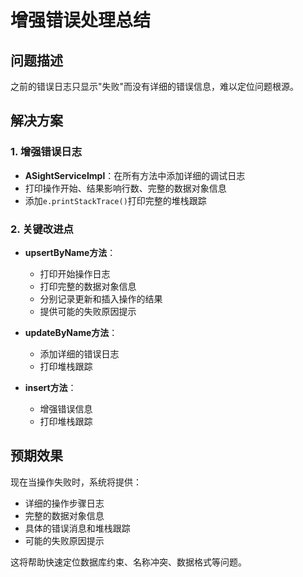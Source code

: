 # 增强错误处理总结

## 问题描述
之前的错误日志只显示"失败"而没有详细的错误信息，难以定位问题根源。

## 解决方案

### 1. 增强错误日志
- **ASightServiceImpl**：在所有方法中添加详细的调试日志
- 打印操作开始、结果影响行数、完整的数据对象信息
- 添加`e.printStackTrace()`打印完整的堆栈跟踪

### 2. 关键改进点
- **upsertByName方法**：
  - 打印开始操作日志
  - 打印完整的数据对象信息
  - 分别记录更新和插入操作的结果
  - 提供可能的失败原因提示

- **updateByName方法**：
  - 添加详细的错误日志
  - 打印堆栈跟踪

- **insert方法**：
  - 增强错误信息
  - 打印堆栈跟踪

## 预期效果
现在当操作失败时，系统将提供：
- 详细的操作步骤日志
- 完整的数据对象信息
- 具体的错误消息和堆栈跟踪
- 可能的失败原因提示

这将帮助快速定位数据库约束、名称冲突、数据格式等问题。